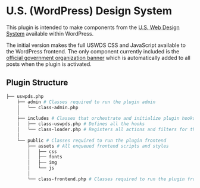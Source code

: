 # U.S. (WordPress) Design System

This plugin is intended to make components from the [U.S. Web Design System](https://designsystem.digital.gov/) available within WordPress.

The initial version makes the full USWDS CSS and JavaScript available to the WordPress frontend. The only component currently included is the [official government organization banner](https://designsystem.digital.gov/components/banner/) which is automatically added to all posts when the plugin is activated.

## Plugin Structure

```bash
├── uswpds.php
    ├── admin # Classes required to run the plugin admin
    │   └── class-admin.php
    │
    ├── includes # Classes that orchestrate and initialize plugin hooks
    │   ├── class-uswpds.php # Defines all the hooks
    │   └── class-loader.php # Registers all actions and filters for the plugin.
    │
    └── public # Classes required to run the plugin frontend
        ├── assets # All enqueued frontend scripts and styles
        │   ├── css
        │   ├── fonts
        │   ├── img
        │   └── js
        │
        └── class-frontend.php # Classes required to run the plugin frontend
```
